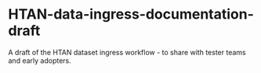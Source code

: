 # HTAN-data-ingress-documentation-draft
A draft of the HTAN dataset ingress workflow - to share with tester teams and early adopters.
